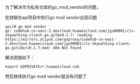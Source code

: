 为了解决华为私有仓库的go_mod_vendor的问题，

在财联社api项目中执行go mod vendor出现问题

```
api]# go mod vendor
go: codehub-cn-east-2.devcloud.huaweicloud.com/jgz00001/cls-skywalking-client-go.git@v0.1.7: reading https://mirrors.aliyun.com/goproxy/codehub-cn-east-2.devcloud.huaweicloud.com/jgz00001/cls-skywalking-client-go.git/@v/v0.1.7.mod: 404 Not Found
```



解决思路如下：

```
export GOPRIVATE=*.huaweicloud.com
```



然后继续执行go mod vendor就没有问题了